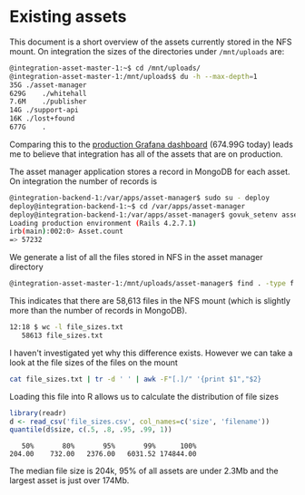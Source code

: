 # Existing assets

This document is a short overview of the assets currently stored in the NFS mount. On integration the sizes of the directories under `/mnt/uploads` are:

``` bash
@integration-asset-master-1:~$ cd /mnt/uploads/
@integration-asset-master-1:/mnt/uploads$ du -h --max-depth=1
35G ./asset-manager
629G    ./whitehall
7.6M    ./publisher
14G ./support-api
16K ./lost+found
677G    .
```

Comparing this to the [production Grafana dashboard](https://grafana.publishing.service.gov.uk/dashboard/db/assets) (674.99G today) leads me to believe that integration has all of the assets that are on production.

The asset manager application stores a record in MongoDB for each asset. On integration the number of records is

``` bash
@integration-backend-1:/var/apps/asset-manager$ sudo su - deploy
deploy@integration-backend-1:~$ cd /var/apps/asset-manager
deploy@integration-backend-1:/var/apps/asset-manager$ govuk_setenv asset-manager bundle exec rails c
Loading production environment (Rails 4.2.7.1)
irb(main):002:0> Asset.count
=> 57232
```

We generate a list of all the files stored in NFS in the asset manager directory

``` bash
@integration-asset-master-1:/mnt/uploads/asset-manager$ find . -type f | xargs ls -s > ~/file_sizes.txt
```

This indicates that there are 58,613 files in the NFS mount (which is slightly more than the number of records in MongoDB).

``` bash
12:18 $ wc -l file_sizes.txt
   58613 file_sizes.txt
```

I haven't investigated yet why this difference exists. However we can take a look at the file sizes of the files on the mount

``` bash
cat file_sizes.txt | tr -d ' ' | awk -F"[.]/" '{print $1","$2}
```

Loading this file into R allows us to calculate the distribution of file sizes

``` r
library(readr)
d <- read_csv('file_sizes.csv', col_names=c('size', 'filename'))
quantile(d$size, c(.5, .8, .95, .99, 1))
```

```
   50%       80%       95%       99%      100%
204.00    732.00   2376.00   6031.52 174844.00
```

The median file size is 204k, 95% of all assets are under 2.3Mb and the largest asset is just over 174Mb.
